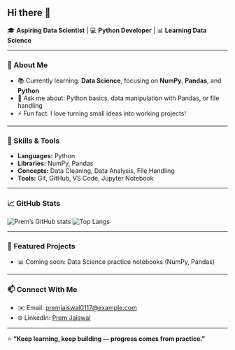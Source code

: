 ## Hi there 👋

🎓 **Aspiring Data Scientist** | 💻 **Python Developer** | 📊 **Learning Data Science**

---

### 🌱 About Me
- 📚 Currently learning: **Data Science**, focusing on **NumPy**, **Pandas**, and **Python**
- 💬 Ask me about: Python basics, data manipulation with Pandas, or file handling
- ⚡ Fun fact: I love turning small ideas into working projects!

---

### 🧠 Skills & Tools
- **Languages:** Python  
- **Libraries:** NumPy, Pandas  
- **Concepts:** Data Cleaning, Data Analysis, File Handling  
- **Tools:** Git, GitHub, VS Code, Jupyter Notebook  

---

### 📈 GitHub Stats
![Prem’s GitHub stats](https://github-readme-stats.vercel.app/api?username=premjaiswal0117&show_icons=true&theme=radical)
![Top Langs](https://github-readme-stats.vercel.app/api/top-langs/?username=premjaiswal0117&layout=compact&theme=radical)

---

### 📂 Featured Projects
- 📊 Coming soon: Data Science practice notebooks (NumPy, Pandas)

---

### 📫 Connect With Me
- ✉️ Email: premjaiswal0117@example.com  
- 🌐 LinkedIn: [Prem Jaiswal](https://www.linkedin.com/in/prem-jaiswal-667074370/)

---

⭐ **“Keep learning, keep building — progress comes from practice.”**
